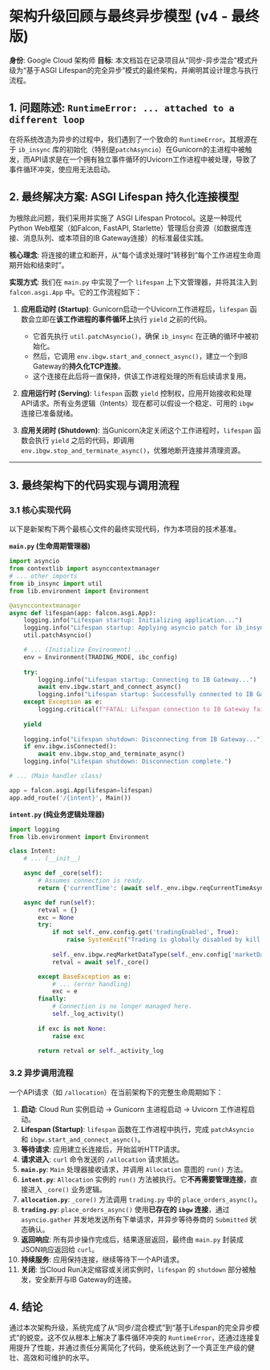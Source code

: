 # 架构升级回顾与最终异步模型 (v4 - 最终版)

**身份**: Google Cloud 架构师
**目标**: 本文档旨在记录项目从“同步-异步混合”模式升级为“基于ASGI Lifespan的完全异步”模式的最终架构，并阐明其设计理念与执行流程。

## 1. 问题陈述: `RuntimeError: ... attached to a different loop`

在将系统改造为异步的过程中，我们遇到了一个致命的 `RuntimeError`。其根源在于 `ib_insync` 库的初始化（特别是`patchAsyncio`）在Gunicorn的主进程中被触发，而API请求是在一个拥有独立事件循环的Uvicorn工作进程中被处理，导致了事件循环冲突，使应用无法启动。

## 2. 最终解决方案: ASGI Lifespan 持久化连接模型

为根除此问题，我们采用并实施了 ASGI Lifespan Protocol。这是一种现代Python Web框架（如Falcon, FastAPI, Starlette）管理后台资源（如数据库连接、消息队列、或本项目的IB Gateway连接）的标准最佳实践。

**核心理念**: 将连接的建立和断开，从“每个请求处理时”转移到“每个工作进程生命周期开始和结束时”。

**实现方式**: 我们在 `main.py` 中实现了一个 `lifespan` 上下文管理器，并将其注入到 `falcon.asgi.App` 中。它的工作流程如下：

1.  **应用启动时 (Startup)**: Gunicorn启动一个Uvicorn工作进程后，`lifespan` 函数会立即在**该工作进程的事件循环上**执行 `yield` 之前的代码。
    *   它首先执行 `util.patchAsyncio()`，确保 `ib_insync` 在正确的循环中被初始化。
    *   然后，它调用 `env.ibgw.start_and_connect_async()`，建立一个到IB Gateway的**持久化TCP连接**。
    *   这个连接在此后将一直保持，供该工作进程处理的所有后续请求复用。

2.  **应用运行时 (Serving)**: `lifespan` 函数 `yield` 控制权，应用开始接收和处理API请求。所有业务逻辑（Intents）现在都可以假设一个稳定、可用的 `ibgw` 连接已准备就绪。

3.  **应用关闭时 (Shutdown)**: 当Gunicorn决定关闭这个工作进程时，`lifespan` 函数会执行 `yield` 之后的代码，即调用 `env.ibgw.stop_and_terminate_async()`，优雅地断开连接并清理资源。

---

## 3. 最终架构下的代码实现与调用流程

### 3.1 核心实现代码

以下是新架构下两个最核心文件的最终实现代码，作为本项目的技术基准。

**`main.py` (生命周期管理器)**
```python
import asyncio
from contextlib import asynccontextmanager
# ... other imports
from ib_insync import util
from lib.environment import Environment

@asynccontextmanager
async def lifespan(app: falcon.asgi.App):
    logging.info("Lifespan startup: Initializing application...")
    logging.info("Lifespan startup: Applying asyncio patch for ib_insync...")
    util.patchAsyncio()

    # ... (Initialize Environment) ...
    env = Environment(TRADING_MODE, ibc_config)
    
    try:
        logging.info("Lifespan startup: Connecting to IB Gateway...")
        await env.ibgw.start_and_connect_async()
        logging.info("Lifespan startup: Successfully connected to IB Gateway.")
    except Exception as e:
        logging.critical(f"FATAL: Lifespan connection to IB Gateway failed: {e}", exc_info=True)
    
    yield
    
    logging.info("Lifespan shutdown: Disconnecting from IB Gateway...")
    if env.ibgw.isConnected():
        await env.ibgw.stop_and_terminate_async()
    logging.info("Lifespan shutdown: Disconnection complete.")

# ... (Main handler class)

app = falcon.asgi.App(lifespan=lifespan)
app.add_route('/{intent}', Main())
```

**`intent.py` (纯业务逻辑处理器)**
```python
import logging
from lib.environment import Environment

class Intent:
    # ... (__init__)

    async def _core(self):
        # Assumes connection is ready.
        return {'currentTime': (await self._env.ibgw.reqCurrentTimeAsync()).isoformat()}

    async def run(self):
        retval = {}
        exc = None
        try:
            if not self._env.config.get('tradingEnabled', True):
                raise SystemExit("Trading is globally disabled by kill switch.")
            
            self._env.ibgw.reqMarketDataType(self._env.config['marketDataType'])
            retval = await self._core()

        except BaseException as e:
            # ... (error handling)
            exc = e
        finally:
            # Connection is no longer managed here.
            self._log_activity()
        
        if exc is not None:
            raise exc
        
        return retval or self._activity_log
```

### 3.2 异步调用流程

一个API请求（如 `/allocation`）在当前架构下的完整生命周期如下：

1.  **启动**: Cloud Run 实例启动 -> Gunicorn 主进程启动 -> Uvicorn 工作进程启动。
2.  **Lifespan (Startup)**: `lifespan` 函数在工作进程中执行，完成 `patchAsyncio` 和 `ibgw.start_and_connect_async()`。
3.  **等待请求**: 应用建立长连接后，开始监听HTTP请求。
4.  **请求进入**: `curl` 命令发送的 `/allocation` 请求抵达。
5.  **`main.py`**: `Main` 处理器接收请求，并调用 `Allocation` 意图的 `run()` 方法。
6.  **`intent.py`**: `Allocation` 实例的 `run()` 方法被执行。它**不再需要管理连接**，直接进入 `_core()` 业务逻辑。
7.  **`allocation.py`**: `_core()` 方法调用 `trading.py` 中的 `place_orders_async()`。
8.  **`trading.py`**: `place_orders_async()` 使用**已存在的 `ibgw` 连接**，通过 `asyncio.gather` 并发地发送所有下单请求，并异步等待券商的 `Submitted` 状态确认。
9.  **返回响应**: 所有异步操作完成后，结果逐层返回，最终由 `main.py` 封装成JSON响应返回给 `curl`。
10. **持续服务**: 应用保持连接，继续等待下一个API请求。
11. **关闭**: 当Cloud Run决定缩容或关闭实例时，`lifespan` 的 `shutdown` 部分被触发，安全断开与IB Gateway的连接。

## 4. 结论

通过本次架构升级，系统完成了从“同步/混合模式”到“基于Lifespan的完全异步模式”的蜕变。这不仅从根本上解决了事件循环冲突的 `RuntimeError`，还通过连接复用提升了性能，并通过责任分离简化了代码，使系统达到了一个真正生产级的健壮、高效和可维护的水平。